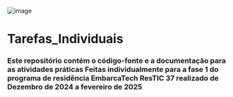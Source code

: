 ![image](https://github.com/user-attachments/assets/8ea073f2-37d9-4369-a1ee-2a4047646614)

# Tarefas_Individuais

### Este repositório contém o código-fonte e a documentação para as atividades práticas Feitas individualmente para a fase 1 do programa de residência EmbarcaTech ResTIC 37 realizado de Dezembro de 2024 a fevereiro de 2025
